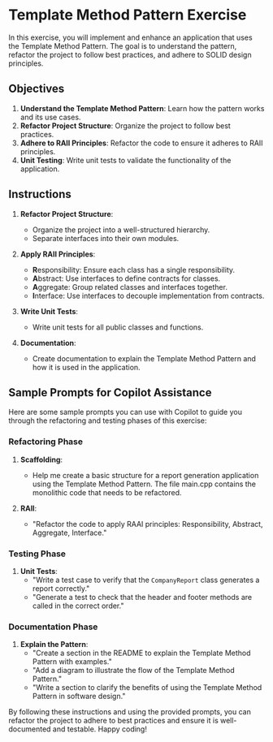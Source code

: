# Template Method Pattern Exercise

In this exercise, you will implement and enhance an application that uses the Template Method Pattern. The goal is to understand the pattern, refactor the project to follow best practices, and adhere to SOLID design principles.

## Objectives

1. **Understand the Template Method Pattern**: Learn how the pattern works and its use cases.
2. **Refactor Project Structure**: Organize the project to follow best practices.
3. **Adhere to RAII Principles**: Refactor the code to ensure it adheres to RAII principles.
4. **Unit Testing**: Write unit tests to validate the functionality of the application.

## Instructions

1. **Refactor Project Structure**:
   - Organize the project into a well-structured hierarchy.
   - Separate interfaces into their own modules.

2. **Apply RAII Principles**:
   - **R**esponsibility: Ensure each class has a single responsibility.
   - **A**bstract: Use interfaces to define contracts for classes.
   - **A**ggregate: Group related classes and interfaces together.
   - **I**nterface: Use interfaces to decouple implementation from contracts.

3. **Write Unit Tests**:
   - Write unit tests for all public classes and functions.

4. **Documentation**:
   - Create documentation to explain the Template Method Pattern and how it is used in the application.

## Sample Prompts for Copilot Assistance

Here are some sample prompts you can use with Copilot to guide you through the refactoring and testing phases of this exercise:

### Refactoring Phase

1. **Scaffolding**:
   - Help me create a basic structure for a report generation application using the Template Method Pattern. The file main.cpp contains the monolithic code that needs to be refactored.

2. **RAII**:
   - "Refactor the code to apply RAAI principles: Responsibility, Abstract, Aggregate, Interface."

### Testing Phase
1. **Unit Tests**:
   - "Write a test case to verify that the `CompanyReport` class generates a report correctly."
   - "Generate a test to check that the header and footer methods are called in the correct order."

### Documentation Phase
1. **Explain the Pattern**:
   - "Create a section in the README to explain the Template Method Pattern with examples."
   - "Add a diagram to illustrate the flow of the Template Method Pattern."
   - "Write a section to clarify the benefits of using the Template Method Pattern in software design."

By following these instructions and using the provided prompts, you can refactor the project to adhere to best practices and ensure it is well-documented and testable. Happy coding!

